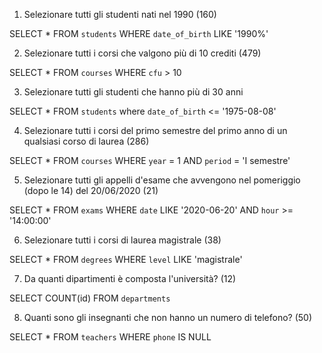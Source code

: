 1. Selezionare tutti gli studenti nati nel 1990 (160)

SELECT *
FROM `students`
WHERE `date_of_birth` LIKE '1990%'


2. Selezionare tutti i corsi che valgono più di 10 crediti (479)

SELECT *
FROM `courses`
WHERE `cfu` > 10

3. Selezionare tutti gli studenti che hanno più di 30 anni

SELECT *
FROM `students`
where `date_of_birth` <= '1975-08-08'

4. Selezionare tutti i corsi del primo semestre del primo anno di un qualsiasi corso di
laurea (286)

SELECT *
FROM `courses`
WHERE `year` = 1
AND `period` = 'I semestre'

5. Selezionare tutti gli appelli d'esame che avvengono nel pomeriggio (dopo le 14) del
20/06/2020 (21)

SELECT *
FROM `exams`
WHERE `date` LIKE '2020-06-20'
AND `hour` >= '14:00:00'

6. Selezionare tutti i corsi di laurea magistrale (38)

SELECT *
FROM `degrees`
WHERE `level` LIKE 'magistrale'

7. Da quanti dipartimenti è composta l'università? (12)

SELECT COUNT(id)
FROM `departments`

8. Quanti sono gli insegnanti che non hanno un numero di telefono? (50)

SELECT *
FROM `teachers`
WHERE `phone` IS NULL